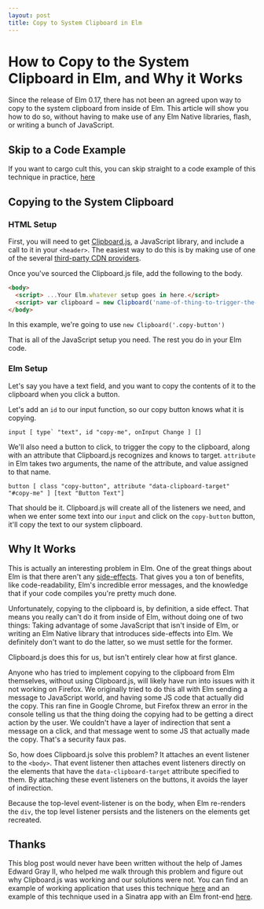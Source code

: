```yaml
---
layout: post
title: Copy to System Clipboard in Elm
---
```


# How to Copy to the System Clipboard in Elm, and Why it Works

Since the release of Elm 0.17, there has not been an agreed upon way to copy to the system clipboard from inside of Elm. This article will show you how to do so, without having to make use of any Elm Native libraries, flash, or writing a bunch of JavaScript.

## Skip to a Code Example

If you want to cargo cult this, you can skip straight to a code example of this technique in practice, [here](https://github.com/JEG2/elm_clipboard_test)

## Copying to the System Clipboard

### HTML Setup

First, you will need to get [Clipboard.js](https://clipboardjs.com/), a JavaScript library, and include a call to it in your `<header>`. The easiest way to do this is by making use of one of the several [third-party CDN providers](https://github.com/zenorocha/clipboard.js/wiki/CDN-Providers).

Once you've sourced the Clipboard.js file, add the following to the body.

```html
<body>
  <script> ...Your Elm.whatever setup goes in here.</script>
  <script> var clipboard = new Clipboard('name-of-thing-to-trigger-the-copy')</script>
</body>
```
In this example, we're going to use `new Clipboard('.copy-button')`

That is all of the JavaScript setup you need. The rest you do in your Elm code.

### Elm Setup

Let's say you have a text field, and you want to copy the contents of it to the clipboard when you click a button.

Let's add an `id` to our input function, so our copy button knows what it is copying.

```
input [ type` "text", id "copy-me", onInput Change ] []
```

We'll also need a button to click, to trigger the copy to the clipboard, along with an attribute that Clipboard.js recognizes and knows to target. `attribute` in Elm takes two arguments, the name of the attribute, and value assigned to that name.

```
button [ class "copy-button", attribute "data-clipboard-target" "#copy-me" ] [text "Button Text"]
```

That should be it. Clipboard.js will create all of the listeners we need, and when we enter some text into our `input` and click on the `copy-button` button, it'll copy the text to our system clipboard.

## Why It Works

This is actually an interesting problem in Elm. One of the great things about Elm is that there aren't any [side-effects](https://en.wikipedia.org/wiki/Side_effect_%28computer_science%29). That gives you a ton of benefits, like code-readability, Elm's incredible error messages, and the knowledge that if your code compiles you're pretty much done.

Unfortunately, copying to the clipboard is, by definition, a side effect. That means you really can't do it from inside of Elm, without doing one of two things: Taking advantage of some JavaScript that isn't inside of Elm, or writing an Elm Native library that introduces side-effects into Elm. We definitely don't want to do the latter, so we must settle for the former.

Clipboard.js does this for us, but isn't entirely clear how at first glance.

Anyone who has tried to implement copying to the clipboard from Elm themselves, without using Clipboard.js, will likely have run into issues with it not working on Firefox. We originally tried to do this all with Elm sending a message to JavaScript world, and having some JS code that actually did the copy. This ran fine in Google Chrome, but Firefox threw an error in the console telling us that the thing doing the copying had to be getting a direct action by the user. We couldn't have a layer of indirection that sent a message on a click, and that message went to some JS that actually made the copy. That's a security faux pas.

So, how does Clipboard.js solve this problem? It attaches an event listener to the `<body>`. That event listener then attaches event listeners directly on the elements that have the `data-clipboard-target` attribute specified to them. By attaching these event listeners on the buttons, it avoids the layer of indirection.

Because the top-level event-listener is on the body, when Elm re-renders the `div`, the top level listener persists and the listeners on the elements get recreated.

## Thanks

This blog post would never have been written without the help of James Edward Gray II, who helped me walk through this problem and figure out why Clipboard.js was working and our solutions were not. You can find an example of working application that uses this technique [here](https://github.com/JEG2/elm_clipboard_test) and an example of this technique used in a Sinatra app with an Elm front-end [here](https://github.com/claytonflesher/oorb_sinatra_app).
